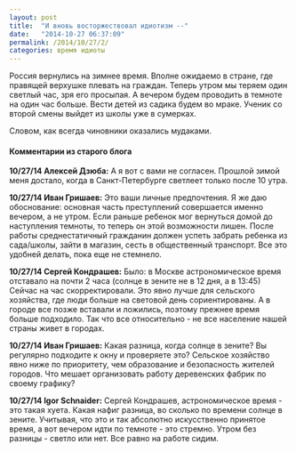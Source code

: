 ```yaml
---
layout: post
title:  "И вновь восторжествовал идиотизм --"
date:   "2014-10-27 06:37:09"
permalink: /2014/10/27/2/
categories: время идиоты
---
```


Россия вернулись на зимнее время. Вполне ожидаемо в стране, где
правящей верхушке плевать на граждан.  Теперь утром мы теряем один
светлый час, зря его просыпая. А вечером будем проводить в темноте на
один час больше. Вести детей из садика будем во мраке. Ученик со
второй смены выйдет из школы уже в сумерках.

Словом, как всегда чиновники оказались мудаками.


#### Комментарии из старого блога


**10/27/14 Алексей Дзюба:** А я вот с вами не согласен. Прошлой зимой
  меня достало, когда в Санкт-Петербурге светлеет только после 10
  утра.


**10/27/14 Иван Гришаев:** Это ваши личные предпочтения. Я же даю
обоснование: основная часть преступлений совершается именно вечером, а
не утром. Если раньше ребенок мог вернуться домой до наступления
темноты, то теперь он этой возможности лишен.  После работы
среднестатичный гражданин должен успеть забрать ребенка из сада/школы,
зайти в магазин, сесть в общественный транспорт. Все это удобней
делать, пока еще не стемнело.


**10/27/14 Сергей Кондрашев:** Было: в Москве астрономическое время
отставало на почти 2 часа (солнце в зените не в 12 дня, а в 13:45)
Сейчас на час скорректировали. Это явно лучше для сельского хозяйства,
где люди больше на световой день сориентированы. А в городе все позже
вставали и ложились, поэтому прежнее время больше подходило.  Так что
все относительно - не все население нашей страны живет в городах.


**10/27/14 Иван Гришаев:** Какая разница, когда солнце в зените? Вы
регулярно подходите к окну и проверяете это?  Сельское хозяйство явно
ниже по приоритету, чем образование и безопасность жителей
городов. Что мешает организовать работу деревенских фабрик по своему
графику?



**10/27/14 Igor Schnaider:** Сергей Кондрашев, астрономическое время -
  это такая хуета. Какая нафиг разница, во сколько по времени солнце в
  зените. Учитывая, что это и так абсолютно искусственно принятое
  время, а вот вечером идти по темноте - это стремно. Утром без
  разницы - светло или нет. Все равно на работе сидим.
